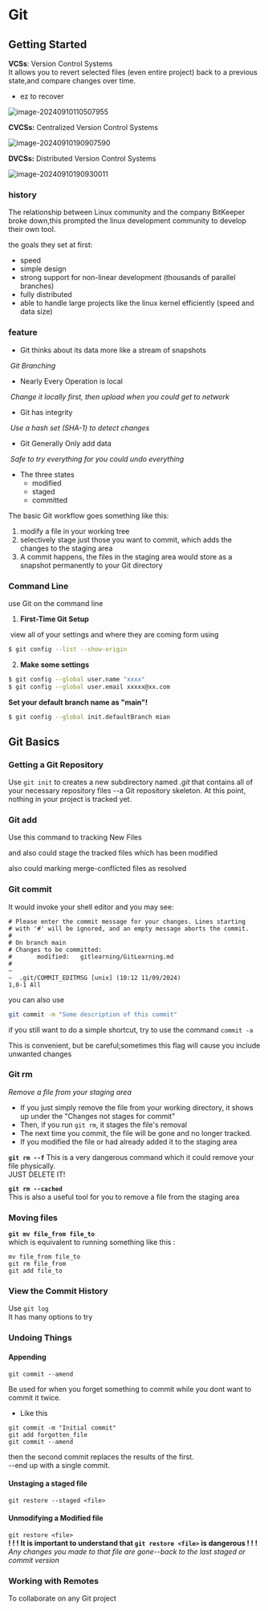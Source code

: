 # Git

## Getting Started

**VCSs**: Version Control Systems  
It allows you to revert selected files (even entire project) back to a previous state,and compare changes over time.

- ez to recover

![image-20240910110507955](GitLearning.assets/image-20240910110507955.png)

**CVCSs:**  Centralized Version Control Systems

![image-20240910190907590](GitLearning.assets/image-20240910190907590.png)

**DVCSs:**  Distributed Version Control Systems

![image-20240910190930011](GitLearning.assets/image-20240910190930011.png)

### history

The relationship between Linux community and the company BitKeeper broke down,this prompted the linux development community to develop their own tool.

the goals they set at first:

- speed
- simple design
- strong support for non-linear development (thousands of parallel branches)
- fully distributed
- able to handle large projects like the linux kernel efficiently (speed and data size)

### feature

- Git thinks about its data more like a stream of snapshots

​	*Git Branching*

- Nearly Every Operation is local

​	*Change it locally first, then upload when you could get to network*

- Git has integrity

​	*Use a hash set (SHA-1) to detect changes*

- Git Generally Only add data

​	*Safe to try everything for you could undo everything*

- The three states
  - modified
  - staged
  - committed

The basic Git workflow goes something like this:

1. modify a file in your working tree
2. selectively stage just those you want to commit, which adds the changes to the staging area
3. A commit happens, the files in the staging area would store as a snapshot permanently to your Git directory

### Command Line

use Git on the command line  

1. **First-Time Git Setup**

​	view all of your settings and where they are coming form using

```bash
$ git config --list --show-origin
```

2. **Make some settings**

```bash
$ git config --global user.name "xxxx"
$ git config --global user.email xxxxx@xx.com
```

**Set your default branch name as "main"!**

```bash
$ git config --global init.defaultBranch mian
```



## Git Basics

### Getting a Git Repository

Use `git init` to creates a new subdirectory named *.git* that contains all of your necessary repository files --a Git repository skeleton. At this point, nothing in your project is tracked yet.

### Git add

Use this command to tracking New Files 

and also could stage the tracked files which has been modified

also could marking merge-conflicted files as resolved

### Git commit

It would invoke your shell editor and you may see:
```vim
# Please enter the commit message for your changes. Lines starting
# with '#' will be ignored, and an empty message aborts the commit.
#
# On branch main
# Changes to be committed:
#       modified:   gitlearning/GitLearning.md
#
~       
~  .git/COMMIT_EDITMSG [unix] (10:12 11/09/2024)                                1,0-1 All
```

you can also use 
```bash
git commit -m "Some description of this commit"
```
if you still want to do a simple shortcut, try to use the command `commit -a` 

This is convenient, but be careful;sometimes this flag will cause you include unwanted changes

### Git rm
 
*Remove a file from your staging area*    

- If you just simply remove the file from your working directory, it shows up under the "Changes not stages for commit"   
- Then, if you run `git rm`, it stages the file's removal  
- The next time you commit, the file will be gone and no longer tracked.  
- If you modified the file or had already added it to the staging area 

**`git rm --f`**
This is a very dangerous command which it could remove your file physically.  
JUST DELETE IT!

**`git rm --cached`**  
This is also a useful tool for you to remove a file from the staging area

### Moving files
**`git mv file_from file_to`**  
which is equivalent to running something like this :
```
mv file_from file_to
git rm file_from
git add file_to
```
### View the Commit History

Use `git log`  
It has many options to try

### Undoing Things

#### **Appending**  
`git commit --amend`

Be used for when you forget something to commit while you dont want to commit it twice.  
- Like this
```
git commit -m "Initial commit"
git add forgotten_file
git commit --amend
```
then the second commit replaces the results of the first.  
--end up with a single commit.

#### **Unstaging a staged file**  
`git restore --staged <file>`

#### **Unmodifying a Modified file**  
`git restore <file>`  
**! ! ! It is important to understand that `git restore <file>` is dangerous ! ! !**  
*Any changes you made to that file are gone--back to the last staged or commit version*
### Working with Remotes
To collaborate on any Git project
